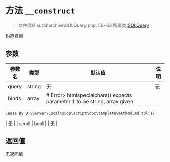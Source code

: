 # 方法 `__construct`

> *文件信息* suda\archive\SQLQuery.php: 56~63
> 所属类 [SQLQuery](../SQLQuery.md)


构造查询


## 参数


| 参数名 | 类型 | 默认值 | 说明 |
|--------|-----|-------|-------|
| query |  string | 无 | 无 |
| binds |  array | # Error> htmlspecialchars() expects parameter 1 to be string, array given
	Cause By D:\Server\Local\suda\script\doc\template\method.md.tpl:17
 | 无 |
| scroll |  bool |  | 无 |



## 返回值

无返回值

